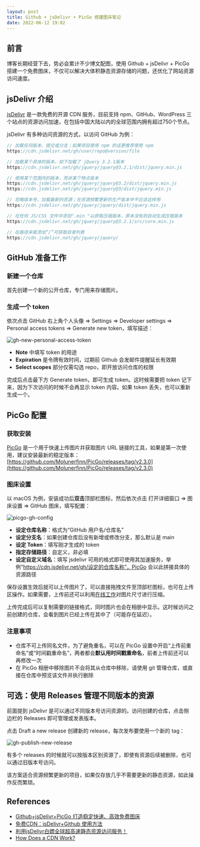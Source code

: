 ```yaml
---
layout: post
title: Github + jsDelivr + PicGo 搭建图床笔记
date: 2022-06-12 19:02
---
```

## 前言

博客长期经营下去，势必会累计不少博文配图，使用 Github + jsDelivr + PicGo 搭建一个免费图床，不仅可以解决大体积静态资源存储的问题，还优化了网站资源访问速度。

## jsDelivr 介绍

[jsDelivr](https://www.jsdelivr.com/) 是一款免费的开源 CDN 服务，目前支持 npm、GitHub、WordPress 三个站点的资源访问加速，在包括中国大陆以内的全球范围内拥有超过750个节点。

jsDelivr 有多种访问资源的方式，以访问 GitHub 为例：

```js
// 加载任何版本、提交或分支；如果项目使用 npm 的话更推荐使用 npm
https://cdn.jsdelivr.net/gh/user/repo@version/file

// 加载某个具体的版本，如下加载了 jQuery 3.2.1版本
https://cdn.jsdelivr.net/gh/jquery/jquery@3.2.1/dist/jquery.min.js

// 使用某个范围内的版本，而非某个特点版本
https://cdn.jsdelivr.net/gh/jquery/jquery@3.2/dist/jquery.min.js
https://cdn.jsdelivr.net/gh/jquery/jquery@3/dist/jquery.min.js

// 忽略版本号，加载最新的资源；在资源频繁更新的生产版本中不应该这样用
https://cdn.jsdelivr.net/gh/jquery/jquery/dist/jquery.min.js

// 在任何 JS/CSS 文件中添加".min "以获取压缩版本，原本没有则自动生成压缩版本
https://cdn.jsdelivr.net/gh/jquery/jquery@3.2.1/src/core.min.js

// 在路径末尾添加“/”可获取目录列表
https://cdn.jsdelivr.net/gh/jquery/jquery/
```

## GitHub 准备工作

### 新建一个仓库

首先创建一个新的公开仓库，专门用来存储图片。

### 生成一个 token

依次点击 GitHub 右上角个人头像 => Settings => Developer settings => Personal access tokens => Generate new token，填写描述：

![gh-new-personal-access-token](https://cdn.jsdelivr.net/gh/toonoisy/asset-hosting/img/gh-new-personal-access-token.jpg)

- **Note** 中填写 token 的用途
- **Expiration** 是令牌有效时间，过期前 Github 会发邮件提醒延长有效期
- **Select scopes** 部分仅需勾选 repo，即开放访问仓库的权限

完成后点击最下方 Generate token，即可生成 token。这时候需要把 token 记下来，因为下次访问的时候不会再显示 token 内容。如果 token 丢失，也可以重新生成一个。

## PicGo 配置

### 获取安装

[PicGo](https://github.com/Molunerfinn/PicGo) 是一个用于快速上传图片并获取图片 URL 链接的工具，如果是第一次使用，建议安装最新的稳定版本：[https://github.com/Molunerfinn/PicGo/releases/tag/v2.3.0](https://github.com/Molunerfinn/PicGo/releases/tag/v2.3.0)

### 图床设置

以 macOS 为例，安装成功后**双击**顶部栏图标，然后依次点击 打开详细窗口 => 图床设置 => GitHub 图床，填写配置：

![picgo-gh-config](https://cdn.jsdelivr.net/gh/toonoisy/asset-hosting/img/picgo-gh-config.jpg)

- **设定仓库名称**：格式为“GitHub 用户名/仓库名”
- **设定分支名**：如果创建仓库后没有新增或修改分支，那么默认是 main
- **设定 Token**：填写刚才生成的 token
- **指定存储路径**：自定义，非必填
- **设定自定义域名**：填写 jsdelivr 可用的格式即可使用其加速服务，举例“https://cdn.jsdelivr.net/gh/设定的仓库名称”，PicGo 会以此拼接具体的资源路径

保存设置生效后就可以上传图片了，可以直接拖拽文件至顶部栏图标，也可在上传区操作。如果需要，上传前还可以利用[在线工作](https://tinypng.com/)对图片尺寸进行压缩。

上传完成后可以复制需要的链接格式，同时图片也会在相册中显示。这时候访问之前创建的仓库，会看到图片已经上传在其中了（可能存在延迟）。

### 注意事项

- 仓库不可上传同名文件，为了避免重名，可以在 PicGo 设置中开启“上传前重命名”或“时间戳重命名”，两者都会**默认用时间戳重命名**，前者上传前还可以再修改一次
- 在 PicGo 相册中移除图片不会将其从仓库中移除，请使用 git 管理仓库，或直接在仓库中预览该文件并执行删除

## 可选：使用 Releases 管理不同版本的资源

前面提到 jsDelivr 是可以通过不同版本号访问资源的。访问创建的仓库，点击侧边栏的 Releases 即可管理或发表版本。

点击 Draft a new release 创建新的 release，每次发布要使用一个新的 tag：

![gh-publish-new-release](https://cdn.jsdelivr.net/gh/toonoisy/asset-hosting/img/gh-publish-new-release.jpg)

有多个 releases 的时候就可以按版本区别资源了，即使有资源后续被删除，也可以通过旧版本号访问。

该方案适合资源频繁更新的项目，如果仅存放几乎不需要更新的静态资源，如此操作反而繁琐。

## References

- [Github+jsDelivr+PicGo 打造稳定快速、高效免费图床](https://blog.csdn.net/qq_36759224/article/details/98058240)
- [免费CDN：jsDelivr+Github 使用方法](https://blog.csdn.net/qq_36759224/article/details/86936453)
- [利用jsDelivr白嫖全球超高速静态资源访问服务！](https://www.bilibili.com/read/cv4297993)
- [How Does a CDN Work?](https://www.cdnetworks.com/web-performance-blog/how-content-delivery-networks-work/)
